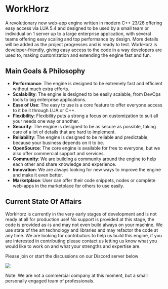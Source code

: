 # WorkHorz

A revolutionary new web-app engine written in modern C++ 23/26 offering easy access via LUA 5.4 and designed to be
used by a small team or individual on 1 server up to a large enterprise application, with several teams offering easy
scaling and top performance by design. More details will be added as the project progresses and is ready to test.
WorkHorz is developer-friendly, giving easy access to the code in a way developers are used to, making customization
and extending the engine fast and fun.

## Main Goals & Philosophy
- **Performance**: The engine is designed to be extremely fast and efficient without much extra efforts.
- **Scalability**: The engine is designed to be easily scalable, from DevOps tools to big enterprise applications.
- **Ease of Use**: The easy to use is a core feature to offer everyone access to it be it through LUA or C++.
- **Flexibility**: Flexibility puts a strong a focus on customization to suit all your needs one way or another.
- **Security**: The engine is designed to be as secure as possible, taking care of a lot of details that are hard to
implement.
- **Reliability**: The engine is designed to be reliable and predictable, because your business depends on it to be.
- **OpenSource**: The core engine is available for free to everyone, but we also offer commercial support and
services.
- **Community**: We are building a community around the engine to help each other and share knowledge and experience.
- **Innovation**: We are always looking for new ways to improve the engine and make it even better.
- **Marketplace**: User can offer their code snippets, nodes or complete web-apps in the marketplace for others to
use easily.

## Current State Of Affairs
WorkHorz is currently in the very early stages of development and is not ready at all for production use! No support
is provided at this stage, the code is provided as-is and may not even build always on your machine. We use state of
the art technology and libraries and may refactor the code at any time.
We are looking for contributors to help us build this engine, if you are interested in contributing please contact
us letting us know what you would like to work on and what your strengths and expertise are.


Please join or start the discussions on our Discord server below

[![](https://dcbadge.limes.pink/api/server/https://discord.gg/4YQTgfnKHp?theme=default-inverted&logoColor=D50035)](https://discord.gg/https://discord.gg/4YQTgfnKHp)


Note: We are not a commercial company at this moment, but a small personally engaged team of professionals.
